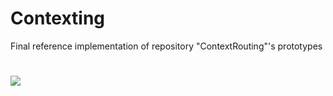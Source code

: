 # Contexting
Final reference implementation of repository "ContextRouting"'s prototypes

# [![](https://imagelayers.io/badge/stefanhans/contexting:latest.svg)](https://imagelayers.io/?images=stefanhans/contexting:latest 'Get your own badge on imagelayers.io')
